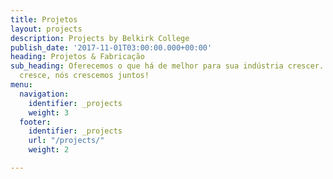 ```yaml
---
title: Projetos
layout: projects
description: Projects by Belkirk College
publish_date: '2017-11-01T03:00:00.000+00:00'
heading: Projetos & Fabricação
sub_heading: Oferecemos o que há de melhor para sua indústria crescer. Quando você
  cresce, nós crescemos juntos!
menu:
  navigation:
    identifier: _projects
    weight: 3
  footer:
    identifier: _projects
    url: "/projects/"
    weight: 2

---
```

